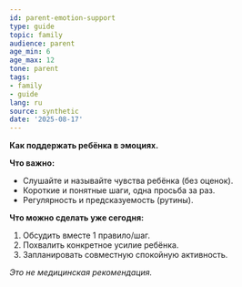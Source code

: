 ```yaml
---
id: parent-emotion-support
type: guide
topic: family
audience: parent
age_min: 6
age_max: 12
tone: parent
tags:
- family
- guide
lang: ru
source: synthetic
date: '2025-08-17'
---
```

**Как поддержать ребёнка в эмоциях.**

**Что важно:**
- Слушайте и называйте чувства ребёнка (без оценок).
- Короткие и понятные шаги, одна просьба за раз.
- Регулярность и предсказуемость (рутины).

**Что можно сделать уже сегодня:**
1) Обсудить вместе 1 правило/шаг.
2) Похвалить конкретное усилие ребёнка.
3) Запланировать совместную спокойную активность.

_Это не медицинская рекомендация._
